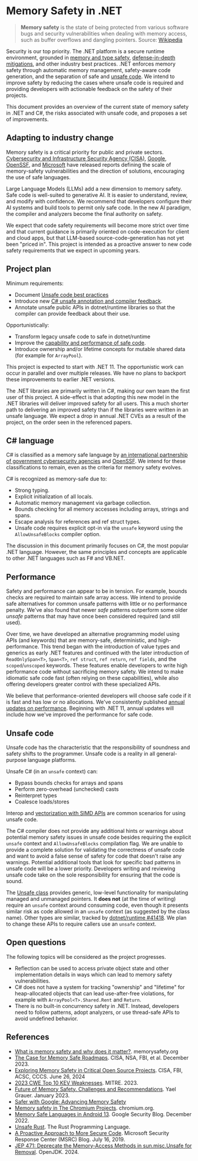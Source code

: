 # Memory Safety in .NET

> **Memory safety** is the state of being protected from various software bugs and security vulnerabilities when dealing with memory access, such as buffer overflows and dangling pointers. Source: [Wikipedia](https://en.wikipedia.org/wiki/Memory_safety)

Security is our top priority. The .NET platform is a secure runtime environment, grounded in [memory and type safety](https://devblogs.microsoft.com/dotnet/why-dotnet/#safety), [defense-in-depth mitigations](https://github.com/dotnet/designs/blob/main/accepted/2021/runtime-security-mitigations.md), and other industry best practices. .NET enforces memory safety through automatic memory management, safety-aware code generation, and the separation of safe and [unsafe code](https://learn.microsoft.com/dotnet/csharp/language-reference/unsafe-code). We intend to improve safety by reducing the cases where unsafe code is required and providing developers with actionable feedback on the safety of their projects.

This document provides an overview of the current state of memory safety in .NET and C#, the risks associated
with unsafe code, and proposes a set of improvements.

## Adapting to industry change

Memory safety is a critical priority for public and private sectors. [Cybersecurity and Infrastructure Security Agency (CISA)](https://www.cisa.gov/resources-tools/resources/memory-safe-languages-reducing-vulnerabilities-modern-software-development),  [Google](https://security.googleblog.com/2024/10/safer-with-google-advancing-memory.html), [OpenSSF](https://openssf.org/blog/2025/04/28/announcing-the-release-of-the-memory-safety-continuum/), and [Microsoft](https://msrc.microsoft.com/blog/2019/07/a-proactive-approach-to-more-secure-code/) have released reports defining the scale of memory-safety vulnerabilities and the direction of solutions, encouraging the use of safe languages.

Large Language Models (LLMs) add a new dimension to memory safety. Safe code is well-suited to generative AI. It is easier to understand, review, and modify with confidence. We recommend that developers configure their AI systems and build tools to permit only safe code. In the new AI paradigm, the compiler and analyzers become the final authority on safety.

We expect that code safety requirements will become more strict over time and that current guidance is primarily oriented on code-execution for client and cloud apps, but that LLM-based source-code-generation has not yet been "priced in". This project is intended as a proactive answer to new code safety requirements that we expect in upcoming years.

## Project plan

Minimum requirements:

- Document [Unsafe code best practices](https://learn.microsoft.com/dotnet/standard/unsafe-code/best-practices)
- Introduce new [C# unsafe annotation and compiler feedback](https://github.com/dotnet/designs/pull/330).
- Annotate unsafe public APIs in dotnet/runtime libraries so that the compiler can provide feedback about their use.

Opportunistically:

- Transform legacy unsafe code to safe in dotnet/runtime
- Improve the [capability and performance of safe code](https://github.com/dotnet/runtime/issues/94941).
- Introduce ownership and/or lifetime concepts for mutable shared data (for example for `ArrayPool`).

This project is expected to start with .NET 11. The opportunistic work can occur in parallel and over multiple releases. We have no plans to backport these improvements to earlier .NET versions.

The .NET libraries are primarily written in C#, making our own team the first user of this project. A side-effect is that adopting this new model in the .NET libraries will deliver improved safety for all users. This a much shorter path to delivering an improved safety than if the libraries were written in an unsafe language. We expect a drop in annual .NET CVEs as a result of the project, on the order seen in the referenced papers.

## C\# language

C# is classified as a memory safe language by [an international partnership of government cybersecurity agencies](https://www.nsa.gov/Press-Room/Press-Releases-Statements/Press-Release-View/Article/3608324/us-and-international-partners-issue-recommendations-to-secure-software-products) and [OpenSSF](https://github.com/ossf/Memory-Safety/blob/main/docs/definitions.md). We intend for these classifications to remain, even as the criteria for memory safety evolves.

C# is recognized as memory-safe due to:

- Strong typing.
- Explicit initialization of all locals.
- Automatic memory management via garbage collection.
- Bounds checking for all memory accesses including arrays, strings and spans.
- Escape analysis for references and ref struct types.
- Unsafe code requires explicit opt-in via the `unsafe` keyword using the `AllowUnsafeBlocks` compiler option.

The discussion in this document primarily focuses on C#, the most popular .NET language. However, the same principles and concepts are applicable to other .NET languages such as F# and VB.NET.

## Performance

Safety and performance can appear to be in tension. For example, bounds checks are required to maintain safe array access. We intend to provide safe alternatives for common unsafe patterns with little or no performance penalty. We've also found that newer _safe_ patterns outperform some older _unsafe_ patterns that may have once been considered required (and still used).

Over time, we have developed an alternative programming model using APIs (and keywords) that are memory-safe, deterministic, and high-performance. This trend began with the introduction of value types and generics as early .NET features and continued with the later introduction of `ReadOnlySpan<T>`, `Span<T>`, `ref struct`, `ref return`, `ref fields`, and the `scoped`/`unscoped` keywords. These features enable developers to write high performance code without sacrificing memory safety. We intend to make idiomatic safe code fast (often relying on these capabilities), while also offering developers greater control with these specialized APIs.

We believe that performance-oriented developers will choose safe code if it is fast and has low or no allocations. We've consistently published [annual updates on performance](https://devblogs.microsoft.com/dotnet/performance-improvements-in-net-10/). Beginning with .NET 11, annual updates will include how we've improved the performance for safe code.

## Unsafe code

Unsafe code has the characteristic that the responsibility of soundness and safety shifts to the programmer. Unsafe code is a reality in all general-purpose language platforms.

Unsafe C# (in an `unsafe` context) can:

- Bypass bounds checks for arrays and spans
- Perform zero-overhead (unchecked) casts
- Reinterpret types
- Coalesce loads/stores

Interop and [vectorization with SIMD APIs](https://github.com/dotnet/runtime/issues/111309) are common scenarios for using unsafe code.

The C# compiler does not provide any additional hints or warnings about potential memory safety issues in unsafe code besides requiring the explicit `unsafe` context and `AllowUnsafeBlocks` compilation flag. We are unable to provide a complete solution for validating the correctness of unsafe code and want to avoid a false sense of safety for code that doesn't raise any warnings. Potential additional tools that look for specific bad patterns in unsafe code will be a lower priority. Developers writing and reviewing unsafe code take on the sole responsibility for ensuring that the code is sound.

The [Unsafe class](https://learn.microsoft.com/dotnet/api/system.runtime.compilerservices.unsafe) provides generic, low-level functionality for manipulating managed and unmanaged pointers. It **does not** (at the time of writing) require an `unsafe` context around consuming code, even though it presents similar risk as code allowed in an `unsafe` context (as suggested by the class name). Other types are similar, tracked by [dotnet/runtime #41418](https://github.com/dotnet/runtime/issues/41418). We plan to change these APIs to require callers use an `unsafe` context.

## Open questions

The following topics will be considered as the project progresses.

- Reflection can be used to access private object state and other implementation details in ways which can lead to memory safety vulnerabilities.
- C# does not have a system for tracking "ownership" and "lifetime"
for heap-allocated objects that can lead use-after-free violations, for example with `ArrayPool<T>.Shared.Rent` and `Return`.
- There is no built-in concurrency safety in .NET. Instead, developers need to follow patterns, adopt analyzers, or use thread-safe APIs to avoid undefined behavior.

## References

- [What is memory safety and why does it matter?](https://www.memorysafety.org/docs/memory-safety/#how-common-are-memory-safety-vulnerabilities). memorysafety.org
- [The Case for Memory Safe Roadmaps](https://www.cisa.gov/sites/default/files/2023-12/The-Case-for-Memory-Safe-Roadmaps-508c.pdf). CISA, NSA, FBI, et al. December 2023.
- [Exploring Memory Safety in Critical Open Source Projects](https://www.cisa.gov/sites/default/files/2024-06/joint-guidance-exploring-memory-safety-in-critical-open-source-projects-508c.pdf). CISA, FBI, ACSC, CCCS. June 26, 2024
- [2023 CWE Top 10 KEV Weaknesses](https://cwe.mitre.org/top25/archive/2023/2023_kev_list.html). MITRE. 2023.
- [Future of Memory Safety. Challenges and Recommendations](https://advocacy.consumerreports.org/wp-content/uploads/2023/01/Memory-Safety-Convening-Report.pdf). Yael Grauer. January 2023.
- [Safer with Google: Advancing Memory Safety](https://security.googleblog.com/2024/10/safer-with-google-advancing-memory.html)
- [Memory safety in The Chromium Projects](https://www.chromium.org/Home/chromium-security/memory-safety/). chromium.org.
- [Memory Safe Languages in Android 13](https://security.googleblog.com/2022/12/memory-safe-languages-in-android-13.html). Google Security Blog. December 2022.
- [Unsafe Rust](https://doc.rust-lang.org/book/ch19-01-unsafe-rust.html). The Rust Programming Language.
- [A Proactive Approach to More Secure Code](https://msrc.microsoft.com/blog/2019/07/a-proactive-approach-to-more-secure-code/). Microsoft Security Response Center (MSRC) Blog. July 16, 2019.
- [JEP 471: Deprecate the Memory-Access Methods in sun.misc.Unsafe for Removal](https://openjdk.java.net/jeps/471). OpenJDK. 2024.
